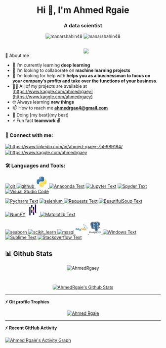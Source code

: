 <h1 align="center">Hi 👋, I'm Ahmed Rgaie</h1>
<h3 align="center">A data scientist</h3>

<p align="center"> <img src="https://komarev.com/ghpvc/?username=manarshahin48&label=Profile%20views&color=0e75b6&style=flat" alt="manarshahin48" />
		   <img src="https://img.shields.io/github/followers/manarshahin48?label=Followers" alt="manarshahin48" />
</p>
<br>
<img align="right" src="https://user-images.githubusercontent.com/63050133/156676671-d5b2e362-97d4-4404-9447-dd71ddfea82f.gif" width = 250px/>

📖 About me
 - 🌱 I’m currently learning **deep learning**
 - 👯 I’m looking to collaborate on **machine learning projects**
 - 🤝 I’m looking for help with **helps you as a businessman to focus on your company’s profits and take over the functions of your business.**
 - 👨‍💻 All of my projects are available at [https://www.kaggle.com/ahmedrgaey](https://www.kaggle.com/ahmedrgaey)
 - 🤓 Always learning **new things**
 - 📫 How to reach me **ahmedrgae4@gmail.com**
 - 🐼 Doing [my best](my best)
 - ⚡ Fun fact **teamwork ✌️**

<h3 align="left"> 📩 Connect with me:</h3>
<p align="left">
<a href="https://linkedin.com/in/https://www.linkedin.com/in/ahmed-rgaey-7b9989184/" target="blank"><img align="center" src="https://raw.githubusercontent.com/rahuldkjain/github-profile-readme-generator/master/src/images/icons/Social/linked-in-alt.svg" alt="https://www.linkedin.com/in/ahmed-rgaey-7b9989184/" height="30" width="40" /></a>
<a href="https://kaggle.com/https://www.kaggle.com/ahmedrgaey" target="blank"><img align="center" src="https://raw.githubusercontent.com/rahuldkjain/github-profile-readme-generator/master/src/images/icons/Social/kaggle.svg" alt="https://www.kaggle.com/ahmedrgaey" height="30" width="40" /></a>
</p>

<h3 align="left"> 🛠 Languages and Tools:</h3>
<p align="left"> 
<a href="https://git-scm.com/" target="_blank" rel="noreferrer"> <img src="https://www.vectorlogo.zone/logos/git-scm/git-scm-icon.svg" alt="git" width="40" height="40"/> </a>
<a href="https://github.com/" target="_blank" rel="noreferrer"> <img src="https://cdn-icons-png.flaticon.com/512/25/25231.png" alt="github" width="40" height="40"/> </a>
<a href="https://www.python.org" target="_blank" rel="noreferrer"> <img src="https://raw.githubusercontent.com/devicons/devicon/master/icons/python/python-original.svg" alt="python" width="40" height="40"/> </a>
<a href="https://www.anaconda.com/" title="Anaconda"><img src="https://img.icons8.com/fluency/2x/anaconda--v2.png 2x" alt="Anaconda Text" width="40px" height="40px"></a>
<a href="https://jupyter.org/" title="Jupyter"><img src="https://upload.wikimedia.org/wikipedia/commons/thumb/3/38/Jupyter_logo.svg/103px-Jupyter_logo.svg.png?20190118024747" alt="Jupyter Text" width="40px" height="40px"></a>
<a href="https://www.spyder-ide.org/" title="Spyder"><img src="https://www.spyder-ide.org//static/images/spyder_logo.png?h=7f1693dc" alt="Spyder Text" width="40px" height="40px"></a>
<a href="https://code.visualstudio.com/" title="Visual Studio Code"><img src="https://github.com/get-icon/geticon/raw/master/icons/visual-studio-code.svg" alt="Visual Studio Code" width="40px" height="40px"></a>

<a href="https://www.jetbrains.com/pycharm/" title="Pycharm"><img src="https://uxwing.com/wp-content/themes/uxwing/download/brands-and-social-media/pycharm-icon.svg" alt="Pycharm Text" width="40px" height="40px"></a>
<a href="https://www.selenium.dev/" target="_blank" rel="noreferrer"> <img src="https://raw.githubusercontent.com/detain/svg-logos/780f25886640cef088af994181646db2f6b1a3f8/svg/selenium-logo.svg" alt="selenium" width="40" height="40"/> </a> 
<a href="https://requests.readthedocs.io/en/latest/" title="Requests"><img src="https://requests.readthedocs.io/en/latest/_static/requests-sidebar.png" alt="Requests Text" width="40px" height="40px"></a>
<a href="https://www.crummy.com/software/BeautifulSoup/bs4/doc/" title="BeautifulSoup"><img src="https://cdn-ak.f.st-hatena.com/images/fotolife/m/mitsu3204/20180824/20180824013430.jpg" alt="BeautifulSoup Text" width="40px" height="40px"></a>
<a href="https://numpy.org/" title="NumPY"><img src="https://github.com/get-icon/geticon/raw/master/icons/numpy-icon.svg" alt="NumPY" width="40px" height="40px"></a>
<a href="https://pandas.pydata.org/" target="_blank" rel="noreferrer"> <img src="https://raw.githubusercontent.com/devicons/devicon/2ae2a900d2f041da66e950e4d48052658d850630/icons/pandas/pandas-original.svg" alt="pandas" width="40" height="40"/> </a>
<a href="https://matplotlib.org/" title="Matplotlib"><img src="https://upload.wikimedia.org/wikipedia/commons/thumb/0/01/Created_with_Matplotlib-logo.svg/120px-Created_with_Matplotlib-logo.svg.png?20150219130408" alt="Matplotlib Text" width="40px" height="40px"></a>

<a href="https://seaborn.pydata.org/" target="_blank" rel="noreferrer"> <img src="https://seaborn.pydata.org/_images/logo-mark-lightbg.svg" alt="seaborn" width="40" height="40"/> </a>
<a href="https://scikit-learn.org/" target="_blank" rel="noreferrer"> <img src="https://upload.wikimedia.org/wikipedia/commons/0/05/Scikit_learn_logo_small.svg" alt="scikit_learn" width="40" height="40"/> </a>
<a href="https://www.microsoft.com/en-us/sql-server" target="_blank" rel="noreferrer"> <img src="https://www.svgrepo.com/show/303229/microsoft-sql-server-logo.svg" alt="mssql" width="40" height="40"/> </a>
<a href="https://www.mysql.com/" target="_blank" rel="noreferrer"> <img src="https://raw.githubusercontent.com/devicons/devicon/master/icons/mysql/mysql-original-wordmark.svg" alt="mysql" width="40" height="40"/> </a>
<a href="https://www.postgresql.org" target="_blank" rel="noreferrer"> <img src="https://raw.githubusercontent.com/devicons/devicon/master/icons/postgresql/postgresql-original-wordmark.svg" alt="postgresql" width="40" height="40"/> </a>
<a href="https://www.microsoft.com/en-us/software-download/windows10" title="Windows"><img src="https://cdn-icons-png.flaticon.com/128/2504/2504927.png" alt="Windows Text" width="40px" height="40px"></a>
<a href="https://www.sublimetext.com/" title="Sublime Text"><img src="https://github.com/get-icon/geticon/raw/master/icons/sublime-text.svg" alt="Sublime Text" width="40px" height="40px"></a>
<a href="https://stackoverflow.com/" title="Stackoverflow"><img src="https://cdn-icons-png.flaticon.com/128/2111/2111628.png" alt="Stackoverflow Text" width="40px" height="40px"></a>
</p>

## 📊 Github Stats
<p align="center"><img src="https://github-readme-streak-stats.herokuapp.com/?user=AhmedRgaey&theme=tokyonight_duo" alt="AhmedRgaey" /></p>
  <br/>
  <p align="center">
    <a href="https://github.com/anuraghazra/github-readme-stats">
	          <img alt="AhmedRgaie's Github Stats" src="https://github-readme-stats.vercel.app/api?username=AhmedRgaey&show_icons=true&count_private=true&locale=en&theme=tokyonight&layout=compact" height="230px"/></a>
<br/>
  
  ----
<summary><b>⚡ Git profile Trophies</b></summary>

<p align="center"> <a href="https://github.com/ryo-ma/github-profile-trophy"><img src="https://github-profile-trophy.vercel.app/?username=AhmedRgaey&layout=compact&theme=algolia" alt="Ahmed Rgaie" /></a> </p>

----

  <summary><b>⚡ Recent GitHub Activity</b></summary>
  <br/>
   <a href="https://github.com/AhmedRgaey"><img alt="Ahmed Rgaie's Activity Graph" src="https://activity-graph.herokuapp.com/graph?username=AhmedRgaey&custom_title=Ahmed%20Rgaie%27s%20Contribution%20Graph&theme=react-dark" /></a>
  <br/>

<br/>
